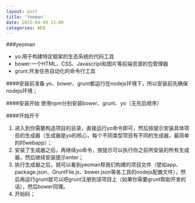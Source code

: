 ```yaml
---
layout: post
title: 'Yeoman'
date: 2015-04-09 13:00
categories: WEB
---
```


###yeoman
>

- yo:用于构建特定框架的生态系统的代码工具
- bower:一个HTML、CSS、Javascript和图片等前端资源的包管理器
- grunt:开发任务自动化的命令行工具

####安装前准备
yo、bower、grunt都运行在nodejs环境下，所以安装前先确保nodejs环境；

####安装开始
使用npm分别安装bower、grunt、yo（无先后顺序）

####开始开干
1. 进入到你需要构造项目的目录，直接运行yo命令即可，然后按提示安装具体项目的生成器（生成器是yo的核心，每个不同类型项目有不同的生成器，最简单的时webapp）；
2. 安装了生成器之后，再继续yo命令，按提示可以执行你之前所安装的所有生成器，然后继续安装提示enter；
3. 执行生成器之后，就可以看到yeoman帮我们构建的项目文件（譬如app、package.json、GruntFile.js、bower.json等各工具的nodejs配置文件），然后再运行grunt就可以吧grunt注册到该项目上（如果你需要grunt帮助开发的话），然后bower同理。
4. 开始码；
	

